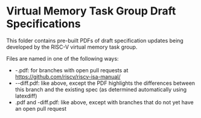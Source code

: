 # Virtual Memory Task Group Draft Specifications

This folder contains pre-built PDFs of draft specification updates being
developed by the RISC-V virtual memory task group.

Files are named in one of the following ways:

* <PR>-<branchname>.pdf: for branches with open pull requests at
  https://github.com/riscv/riscv-isa-manual/
* <PR>-<branchname>-diff.pdf: like above, except the PDF highlights the
  differences between this branch and the existing spec (as determined
  automatically using latexdiff)
* <branchname>.pdf and <branchname>-diff.pdf: like above, except with branches
  that do not yet have an open pull request
